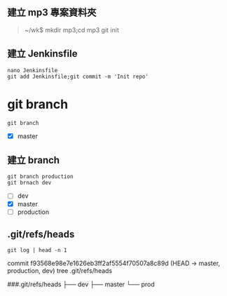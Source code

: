 ## 建立 mp3 專案資料夾
>~/wk$ mkdir mp3;cd mp3
    git init

## 建立 Jenkinsfile
    nano Jenkinsfile
    git add Jenkinsfile;git commit -m 'Init repo'


# git branch
    git branch
- [x] master
## 建立 branch
    git branch production
    git brnach dev
- [ ] dev
- [x] master
- [ ] production

## .git/refs/heads
    git log | head -n 1
commit f93568e98e7e1626eb3ff2af5554f70507a8c89d (HEAD -> master, production, dev)
    tree .git/refs/heads

###.git/refs/heads
├── dev
├── master
└── prod


